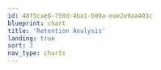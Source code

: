 ```yaml
---
id: 48f5cae8-750d-4ba1-b99a-eae2e9aa403c
blueprint: chart
title: 'Retention Analysis'
landing: true
sort: 3
nav_type: charts
---
```

